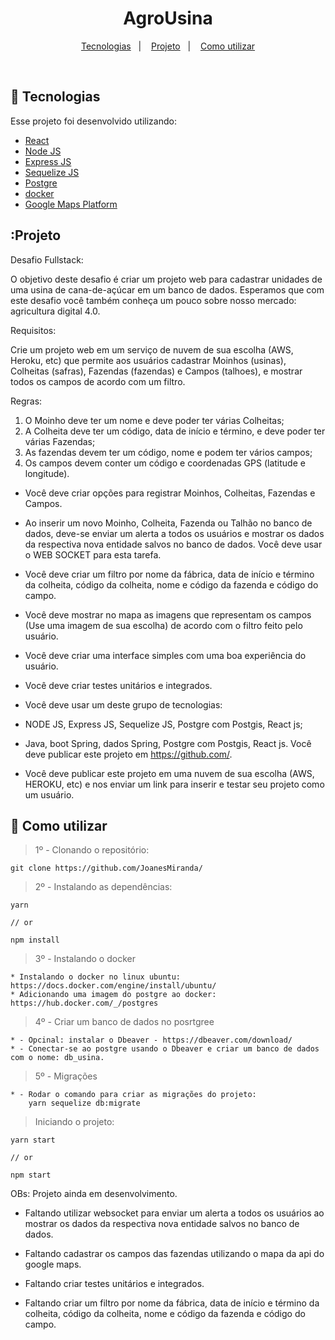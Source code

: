<h1 align="center">
    AgroUsina
</h1>

<p align="center">
  <a href="#bookmark-tecnologias">Tecnologias</a>&nbsp;&nbsp;&nbsp;|&nbsp;&nbsp;&nbsp;
  <a href="#projeto">Projeto</a>&nbsp;&nbsp;&nbsp;|&nbsp;&nbsp;&nbsp;
  <a href="#rocket-como-utilizar">Como utilizar</a>
</p>

<br>


## :bookmark: Tecnologias

Esse projeto foi desenvolvido utilizando:

- [React](https://reactjs.org)
- [Node JS](https://nodejs.org/en/)
- [Express JS](https://expressjs.com/pt-br/)
- [Sequelize JS](https://sequelize.org/master/manual/getting-started.html)
- [Postgre](https://www.postgresql.org/)
- [docker](https://hub.docker.com/_/postgres)
- [Google Maps Platform](https://cloud.google.com/maps-platform?hl=pt-br)

## :Projeto

Desafio Fullstack:

O objetivo deste desafio é criar um projeto web para cadastrar unidades de uma usina de cana-de-açúcar em um banco de dados. Esperamos que com este desafio você também conheça um pouco sobre nosso mercado: agricultura digital 4.0.

Requisitos:

Crie um projeto web em um serviço de nuvem de sua escolha (AWS, Heroku, etc) que permite aos usuários cadastrar Moinhos (usinas), Colheitas (safras), Fazendas (fazendas) e Campos (talhoes), e mostrar todos os campos de acordo com um filtro.

Regras:

1. O Moinho deve ter um nome e deve poder ter várias Colheitas;
2. A Colheita deve ter um código, data de início e término, e deve poder ter várias Fazendas;
3. As fazendas devem ter um código, nome e podem ter vários campos;
4. Os campos devem conter um código e coordenadas GPS (latitude e longitude).
* Você deve criar opções para registrar Moinhos, Colheitas, Fazendas e Campos.

* Ao inserir um novo Moinho, Colheita, Fazenda ou Talhão no banco de dados, deve-se enviar um alerta a todos os usuários e mostrar os dados da respectiva nova entidade salvos no banco de dados. Você deve usar o WEB SOCKET para esta tarefa.

* Você deve criar um filtro por nome da fábrica, data de início e término da colheita, código da colheita, nome e código da fazenda e código do campo.

* Você deve mostrar no mapa as imagens que representam os campos (Use uma imagem de sua escolha) de acordo com o filtro feito pelo usuário.

* Você deve criar uma interface simples com uma boa experiência do usuário.

* Você deve criar testes unitários e integrados.

* Você deve usar um deste grupo de tecnologias:

* NODE JS, Express JS, Sequelize JS, Postgre com Postgis, React js;
* Java, boot Spring, dados Spring, Postgre com Postgis, React js.
Você deve publicar este projeto em https://github.com/.

* Você deve publicar este projeto em uma nuvem de sua escolha (AWS, HEROKU, etc) e nos enviar um link para inserir e testar seu projeto como um usuário.


## :rocket: Como utilizar

> 1º - Clonando o repositório:
```
git clone https://github.com/JoanesMiranda/
```

> 2º - Instalando as dependências:
```
yarn

// or

npm install
```
> 3º - Instalando o docker 
```
* Instalando o docker no linux ubuntu: https://docs.docker.com/engine/install/ubuntu/
* Adicionando uma imagem do postgre ao docker: https://hub.docker.com/_/postgres
```
> 4º - Criar um banco de dados no posrtgree
```
* - Opcinal: instalar o Dbeaver - https://dbeaver.com/download/
* - Conectar-se ao postgre usando o Dbeaver e criar um banco de dados com o nome: db_usina.
```
> 5º - Migrações
```
* - Rodar o comando para criar as migrações do projeto:
    yarn sequelize db:migrate
```

> Iniciando o projeto:

```
yarn start

// or

npm start
```

OBs: Projeto ainda em desenvolvimento.

* Faltando utilizar websocket para enviar um alerta a todos os usuários ao mostrar os dados da respectiva nova entidade salvos no banco de dados.

* Faltando cadastrar os campos das fazendas utilizando o mapa da api do google maps.

* Faltando criar testes unitários e integrados.

* Faltando criar um filtro por nome da fábrica, data de início e término da colheita, código da colheita, nome e código da fazenda e código do campo.
